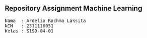 ## Repository Assignment Machine Learning

<pre>
Nama  : Ardelia Rachma Laksita
NIM   : 2311110051
Kelas : S1SD-04-01
</pre>
